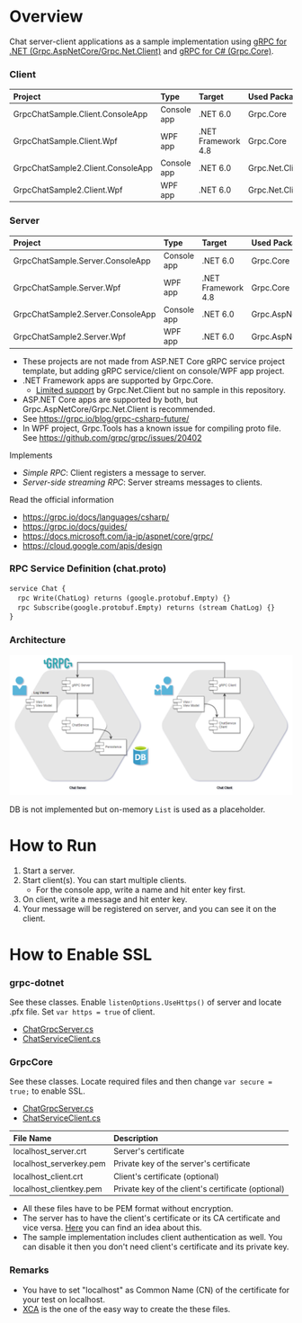 # Overview

Chat server-client applications as a sample implementation using [gRPC for .NET (Grpc.AspNetCore/Grpc.Net.Client)](https://github.com/grpc/grpc-dotnet) and [gRPC for C# (Grpc.Core)](https://www.nuget.org/packages/Grpc.Core).

### Client
|Project|Type|Target|Used Package|
|:--|:--|:--|:--|
|GrpcChatSample.Client.ConsoleApp|Console app|.NET 6.0|Grpc.Core|
|GrpcChatSample.Client.Wpf|WPF app|.NET Framework 4.8|Grpc.Core|
|GrpcChatSample2.Client.ConsoleApp|Console app|.NET 6.0|Grpc.Net.Client|
|GrpcChatSample2.Client.Wpf|WPF app|.NET 6.0|Grpc.Net.Client|

### Server
|Project|Type|Target|Used Package|
|:--|:--|:--|:--|
|GrpcChatSample.Server.ConsoleApp|Console app|.NET 6.0|Grpc.Core|
|GrpcChatSample.Server.Wpf|WPF app|.NET Framework 4.8|Grpc.Core|
|GrpcChatSample2.Server.ConsoleApp|Console app|.NET 6.0|Grpc.AspNetCore|
|GrpcChatSample2.Server.Wpf|WPF app|.NET 6.0|Grpc.AspNetCore|

- These projects are not made from ASP.NET Core gRPC service project template, but adding gRPC service/client on console/WPF app project.
- .NET Framework apps are supported by Grpc.Core.
  - [Limited support](https://aka.ms/aspnet/grpc/netstandard) by Grpc.Net.Client but no sample in this repository.
- ASP.NET Core apps are supported by both, but Grpc.AspNetCore/Grpc.Net.Client is recommended.
- See https://grpc.io/blog/grpc-csharp-future/
- In WPF project, Grpc.Tools has a known issue for compiling proto file. See https://github.com/grpc/grpc/issues/20402

Implements
- *Simple RPC*: Client registers a message to server.
- *Server-side streaming RPC*: Server streams messages to clients.

Read the official information
- https://grpc.io/docs/languages/csharp/
- https://grpc.io/docs/guides/
- https://docs.microsoft.com/ja-jp/aspnet/core/grpc/
- https://cloud.google.com/apis/design

### RPC Service Definition (chat.proto)

```proto
service Chat {
  rpc Write(ChatLog) returns (google.protobuf.Empty) {}
  rpc Subscribe(google.protobuf.Empty) returns (stream ChatLog) {}
}
```

### Architecture

![GrpcChatSample_archtecture](https://github.com/cactuaroid/GrpcWpfSample/blob/master/GrpcChatSample_archtecture.png)

DB is not implemented but on-memory `List` is used as a placeholder.

# How to Run

1. Start a server.
1. Start client(s). You can start multiple clients.
   - For the console app, write a name and hit enter key first.
1. On client, write a message and hit enter key.
1. Your message will be registered on server, and you can see it on the client.

# How to Enable SSL
### grpc-dotnet

See these classes. Enable `listenOptions.UseHttps()` of server and locate .pfx file. Set `var https = true` of client.

- [ChatGrpcServer.cs](https://github.com/cactuaroid/GrpcWpfSample/blob/master/grpc-dotnet/GrpcChatSample2.Server/Grpc/ChatGrpcServer.cs)
- [ChatServiceClient.cs](https://github.com/cactuaroid/GrpcWpfSample/blob/master/grpc-dotnet/GrpcChatSample2.Client/ChatServiceClient.cs)

### GrpcCore

See these classes. Locate required files and then change `var secure = true;` to enable SSL.

- [ChatGrpcServer.cs](https://github.com/cactuaroid/GrpcWpfSample/blob/master/GrpcCore/GrpcChatSample.Server/Grpc/ChatGrpcServer.cs)
- [ChatServiceClient.cs](https://github.com/cactuaroid/GrpcWpfSample/blob/master/GrpcCore/GrpcChatSample.Client/ChatServiceClient.cs)

|File Name|Description|
|:--|:--|
|localhost_server.crt   |Server's certificate|
|localhost_serverkey.pem|Private key of the server's certificate|
|localhost_client.crt   |Client's certificate (optional)|
|localhost_clientkey.pem|Private key of the client's certificate (optional)|

- All these files have to be PEM format without encryption.
- The server has to have the client's certificate or its CA certificate and vice versa. [Here](https://serverfault.com/questions/968343/why-do-i-need-a-certificate-to-establish-a-secure-grpc-connection-as-a-client) you can find an idea about this.
- The sample implementation includes client authentication as well. You can disable it then you don't need client's certificate and its private key. 

### Remarks
- You have to set "localhost" as Common Name (CN) of the certificate for your test on localhost.
- [XCA](https://hohnstaedt.de/xca/) is the one of the easy way to create the these files.
